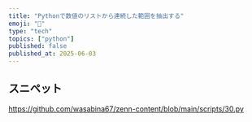 ```yaml
---
title: "Pythonで数値のリストから連続した範囲を抽出する"
emoji: "🐍"
type: "tech"
topics: ["python"]
published: false
published_at: 2025-06-03
---
```


## スニペット

https://github.com/wasabina67/zenn-content/blob/main/scripts/30.py
